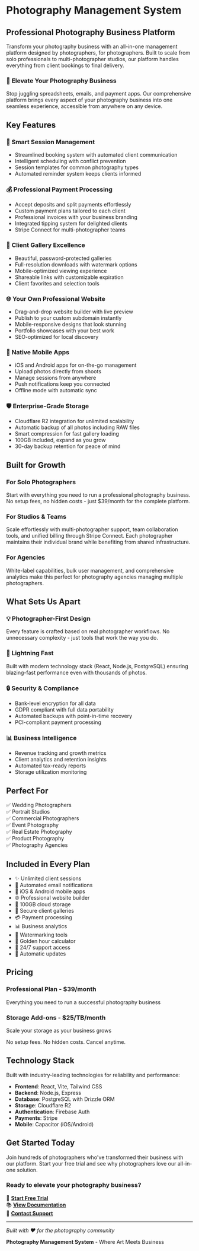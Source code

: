 # Photography Management System

## Professional Photography Business Platform

Transform your photography business with an all-in-one management platform designed by photographers, for photographers. Built to scale from solo professionals to multi-photographer studios, our platform handles everything from client bookings to final delivery.

### 🌟 **Elevate Your Photography Business**

Stop juggling spreadsheets, emails, and payment apps. Our comprehensive platform brings every aspect of your photography business into one seamless experience, accessible from anywhere on any device.

## **Key Features**

### 📅 **Smart Session Management**
- Streamlined booking system with automated client communication
- Intelligent scheduling with conflict prevention
- Session templates for common photography types
- Automated reminder system keeps clients informed

### 💰 **Professional Payment Processing**
- Accept deposits and split payments effortlessly
- Custom payment plans tailored to each client
- Professional invoices with your business branding
- Integrated tipping system for delighted clients
- Stripe Connect for multi-photographer teams

### 📸 **Client Gallery Excellence**
- Beautiful, password-protected galleries
- Full-resolution downloads with watermark options
- Mobile-optimized viewing experience
- Shareable links with customizable expiration
- Client favorites and selection tools

### 🌐 **Your Own Professional Website**
- Drag-and-drop website builder with live preview
- Publish to your custom subdomain instantly
- Mobile-responsive designs that look stunning
- Portfolio showcases with your best work
- SEO-optimized for local discovery

### 📱 **Native Mobile Apps**
- iOS and Android apps for on-the-go management
- Upload photos directly from shoots
- Manage sessions from anywhere
- Push notifications keep you connected
- Offline mode with automatic sync

### 🛡️ **Enterprise-Grade Storage**
- Cloudflare R2 integration for unlimited scalability
- Automatic backup of all photos including RAW files
- Smart compression for fast gallery loading
- 100GB included, expand as you grow
- 30-day backup retention for peace of mind

## **Built for Growth**

### For Solo Photographers
Start with everything you need to run a professional photography business. No setup fees, no hidden costs - just $39/month for the complete platform.

### For Studios & Teams
Scale effortlessly with multi-photographer support, team collaboration tools, and unified billing through Stripe Connect. Each photographer maintains their individual brand while benefiting from shared infrastructure.

### For Agencies
White-label capabilities, bulk user management, and comprehensive analytics make this perfect for photography agencies managing multiple photographers.

## **What Sets Us Apart**

### 💡 **Photographer-First Design**
Every feature is crafted based on real photographer workflows. No unnecessary complexity - just tools that work the way you do.

### 🚀 **Lightning Fast**
Built with modern technology stack (React, Node.js, PostgreSQL) ensuring blazing-fast performance even with thousands of photos.

### 🔒 **Security & Compliance**
- Bank-level encryption for all data
- GDPR compliant with full data portability
- Automated backups with point-in-time recovery
- PCI-compliant payment processing

### 📊 **Business Intelligence**
- Revenue tracking and growth metrics
- Client analytics and retention insights
- Automated tax-ready reports
- Storage utilization monitoring

## **Perfect For**

✅ Wedding Photographers  
✅ Portrait Studios  
✅ Commercial Photographers  
✅ Event Photography  
✅ Real Estate Photography  
✅ Product Photography  
✅ Photography Agencies  

## **Included in Every Plan**

- ✨ Unlimited client sessions
- 📧 Automated email notifications
- 📱 iOS & Android mobile apps
- 🌐 Professional website builder
- 💾 100GB cloud storage
- 🔐 Secure client galleries
- 💳 Payment processing
- 📊 Business analytics
- 🎨 Watermarking tools
- 🌅 Golden hour calculator
- 💬 24/7 support access
- 🔄 Automatic updates

## **Pricing**

### Professional Plan - $39/month
Everything you need to run a successful photography business

### Storage Add-ons - $25/TB/month
Scale your storage as your business grows

No setup fees. No hidden costs. Cancel anytime.

## **Technology Stack**

Built with industry-leading technologies for reliability and performance:
- **Frontend**: React, Vite, Tailwind CSS
- **Backend**: Node.js, Express
- **Database**: PostgreSQL with Drizzle ORM
- **Storage**: Cloudflare R2
- **Authentication**: Firebase Auth
- **Payments**: Stripe
- **Mobile**: Capacitor (iOS/Android)

## **Get Started Today**

Join hundreds of photographers who've transformed their business with our platform. Start your free trial and see why photographers love our all-in-one solution.

### **Ready to elevate your photography business?**

🚀 **[Start Free Trial](https://photomanagementsystem.com)**  
📚 **[View Documentation](https://github.com/yourusername/photography-management)**  
💬 **[Contact Support](mailto:support@photomanagementsystem.com)**

---

*Built with ❤️ for the photography community*

**Photography Management System** - Where Art Meets Business